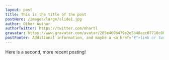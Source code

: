 ```yaml
---
layout: post
title: This is the title of the post
postHero: /images/large/slide1.jpg
author: Other Author
authorTwitter: https://twitter.com/mhartl
gravatar: https://www.gravatar.com/avatar/205e460b479e2e5b48aec07710c08d50
postFooter: Additional information, and maybe a <a href="#">link or two</a>
---
```


Here is a second, more recent posting!
